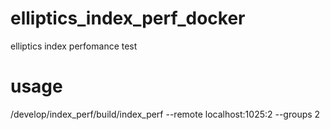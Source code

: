 # elliptics_index_perf_docker

elliptics index perfomance test

# usage
/develop/index_perf/build/index_perf --remote localhost:1025:2 --groups 2
